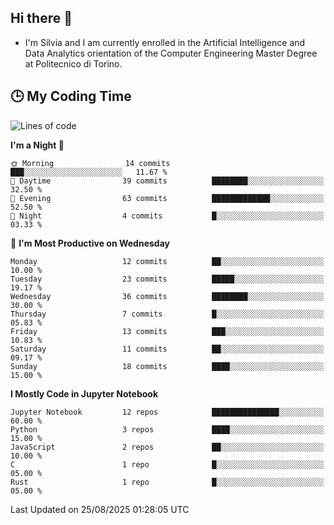 ## Hi there 👋

- I'm Silvia and I am currently enrolled in the Artificial Intelligence and Data Analytics orientation of the Computer Engineering Master Degree at Politecnico di Torino.


<!-- <p align="center">
   <img style="height:170px;display:inline-block"  src="http://github-profile-summary-cards.vercel.app/api/cards/profile-details?username=silviapolizzi&theme=github_dark" />
   <img style="height:170px;display:inline-block"  src="http://github-profile-summary-cards.vercel.app/api/cards/most-commit-language?username=silviapolizzi&theme=github_dark&exclude=" /> 
</p> -->


## :clock3: My Coding Time 

<!--START_SECTION:waka-->
![Lines of code](https://img.shields.io/badge/From%20Hello%20World%20I%27ve%20Written-235.2%20thousand%20lines%20of%20code-blue)

**I'm a Night 🦉** 

```text
🌞 Morning                14 commits          ███░░░░░░░░░░░░░░░░░░░░░░   11.67 % 
🌆 Daytime                39 commits          ████████░░░░░░░░░░░░░░░░░   32.50 % 
🌃 Evening                63 commits          █████████████░░░░░░░░░░░░   52.50 % 
🌙 Night                  4 commits           █░░░░░░░░░░░░░░░░░░░░░░░░   03.33 % 
```
📅 **I'm Most Productive on Wednesday** 

```text
Monday                   12 commits          ██░░░░░░░░░░░░░░░░░░░░░░░   10.00 % 
Tuesday                  23 commits          █████░░░░░░░░░░░░░░░░░░░░   19.17 % 
Wednesday                36 commits          ████████░░░░░░░░░░░░░░░░░   30.00 % 
Thursday                 7 commits           █░░░░░░░░░░░░░░░░░░░░░░░░   05.83 % 
Friday                   13 commits          ███░░░░░░░░░░░░░░░░░░░░░░   10.83 % 
Saturday                 11 commits          ██░░░░░░░░░░░░░░░░░░░░░░░   09.17 % 
Sunday                   18 commits          ████░░░░░░░░░░░░░░░░░░░░░   15.00 % 
```


**I Mostly Code in Jupyter Notebook** 

```text
Jupyter Notebook         12 repos            ███████████████░░░░░░░░░░   60.00 % 
Python                   3 repos             ████░░░░░░░░░░░░░░░░░░░░░   15.00 % 
JavaScript               2 repos             ██░░░░░░░░░░░░░░░░░░░░░░░   10.00 % 
C                        1 repo              █░░░░░░░░░░░░░░░░░░░░░░░░   05.00 % 
Rust                     1 repo              █░░░░░░░░░░░░░░░░░░░░░░░░   05.00 % 
```




 Last Updated on 25/08/2025 01:28:05 UTC
<!--END_SECTION:waka-->
